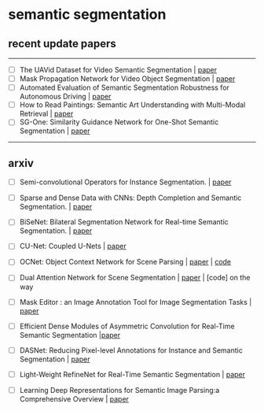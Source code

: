 # semantic segmentation

## recent update papers

----

- [ ] The UAVid Dataset for Video Semantic Segmentation | [paper](https://arxiv.org/pdf/1810.10438.pdf)
- [ ] Mask Propagation Network for Video Object Segmentation | [paper](https://arxiv.org/pdf/1810.10289.pdf)
- [ ] Automated Evaluation of Semantic Segmentation Robustness for Autonomous Driving | [paper](https://arxiv.org/pdf/1810.10193.pdf)
- [ ] How to Read Paintings: Semantic Art Understanding with Multi-Modal Retrieval | [paper](https://arxiv.org/pdf/1810.09617.pdf)
- [ ] SG-One: Similarity Guidance Network for One-Shot Semantic Segmentation | [paper](https://arxiv.org/pdf/1810.09091.pdf)
----

## arxiv
- [ ] Semi-convolutional Operators for Instance Segmentation. | [paper](https://arxiv.org/pdf/1807.10712.pdf)
- [ ] Sparse and Dense Data with CNNs: Depth Completion and Semantic Segmentation. | [paper](https://arxiv.org/pdf/1808.00769.pdf)
- [ ] BiSeNet: Bilateral Segmentation Network for Real-time Semantic Segmentation. | [paper](https://arxiv.org/pdf/1808.00897.pdf)
- [ ] CU-Net: Coupled U-Nets | [paper](https://arxiv.org/pdf/1808.06521.pdf)
- [ ] OCNet: Object Context Network for Scene Parsing | [paper](https://arxiv.org/pdf/1809.00916.pdf) | [code](https://github.com/PkuRainBow/OCNet)
- [ ] Dual Attention Network for Scene Segmentation | [paper](https://arxiv.org/pdf/1809.02983.pdf) | [code] on the way
- [ ] Mask Editor : an Image Annotation Tool for Image Segmentation Tasks | [paper](https://arxiv.org/pdf/1809.06461.pdf)
- [ ] Efficient Dense Modules of Asymmetric Convolution for Real-Time Semantic Segmentation |[paper](https://arxiv.org/pdf/1809.06323.pdf)
- [ ] DASNet: Reducing Pixel-level Annotations for Instance and Semantic Segmentation | [paper](https://arxiv.org/pdf/1809.06013.pdf)
- [ ] Light-Weight RefineNet for Real-Time Semantic Segmentation | [paper](https://arxiv.org/pdf/1810.03272.pdf)
- [ ] Learning Deep Representations for Semantic Image Parsing:a Comprehensive Overview | [paper](https://arxiv.org/pdf/1810.04377.pdf)

